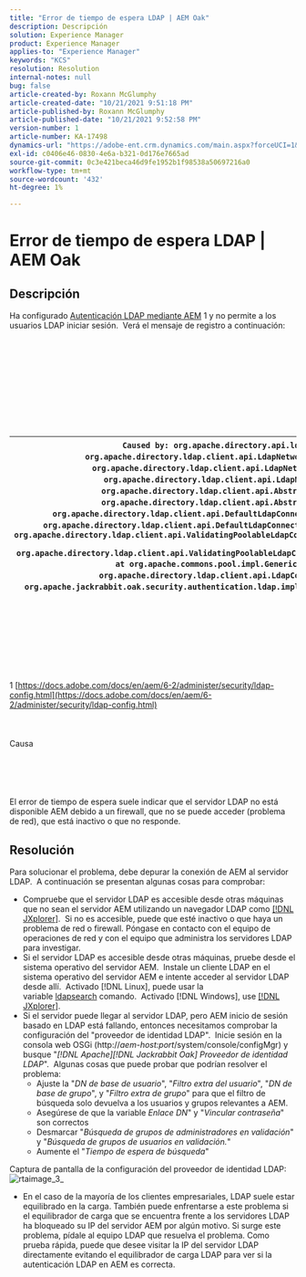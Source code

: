 ```yaml
---
title: "Error de tiempo de espera LDAP | AEM Oak"
description: Descripción
solution: Experience Manager
product: Experience Manager
applies-to: "Experience Manager"
keywords: "KCS"
resolution: Resolution
internal-notes: null
bug: false
article-created-by: Roxann McGlumphy
article-created-date: "10/21/2021 9:51:18 PM"
article-published-by: Roxann McGlumphy
article-published-date: "10/21/2021 9:52:58 PM"
version-number: 1
article-number: KA-17498
dynamics-url: "https://adobe-ent.crm.dynamics.com/main.aspx?forceUCI=1&pagetype=entityrecord&etn=knowledgearticle&id=72595e04-b932-ec11-b6e5-000d3a5ba97a"
exl-id: c0406e46-0830-4e6a-b321-0d176e7665ad
source-git-commit: 0c3e421beca46d9fe1952b1f98538a50697216a0
workflow-type: tm+mt
source-wordcount: '432'
ht-degree: 1%

---
```


# Error de tiempo de espera LDAP | AEM Oak

## Descripción


Ha configurado [Autenticación LDAP mediante AEM](https://docs.adobe.com/docs/en/aem/6-2/administer/security/ldap-config.html) 1 y no permite a los usuarios LDAP iniciar sesión.  Verá el mensaje de registro a continuación:
<br><br><br><br><br> <br><br> <br><br><br><br>

| `Caused by: org.apache.directory.api.ldap.model.exception.LdapException: TimeOut occurred` `at org.apache.directory.ldap.client.api.LdapNetworkConnection.writeRequest(LdapNetworkConnection.java:4106)` `at org.apache.directory.ldap.client.api.LdapNetworkConnection.bindAsync(LdapNetworkConnection.java:1290)` `at org.apache.directory.ldap.client.api.LdapNetworkConnection.bind(LdapNetworkConnection.java:1188)` `at org.apache.directory.ldap.client.api.AbstractLdapConnection.bind(AbstractLdapConnection.java:127)` `at org.apache.directory.ldap.client.api.AbstractLdapConnection.bind(AbstractLdapConnection.java:112)` `at org.apache.directory.ldap.client.api.DefaultLdapConnectionFactory.bindConnection(DefaultLdapConnectionFactory.java:64)` `at org.apache.directory.ldap.client.api.DefaultLdapConnectionFactory.newLdapConnection(DefaultLdapConnectionFactory.java:107)` `at org.apache.directory.ldap.client.api.ValidatingPoolableLdapConnectionFactory.makeObject(ValidatingPoolableLdapConnectionFactory.java:133)` `at org.apache.directory.ldap.client.api.ValidatingPoolableLdapConnectionFactory.makeObject(ValidatingPoolableLdapConnectionFactory.java:59)` `at org.apache.commons.pool.impl.GenericObjectPool.borrowObject(GenericObjectPool.java:1188)` `at org.apache.directory.ldap.client.api.LdapConnectionPool.getConnection(LdapConnectionPool.java:123)` `at org.apache.jackrabbit.oak.security.authentication.ldap.impl.LdapIdentityProvider.connect(LdapIdentityProvider.java:771)` `... 57 common frames omitted` |
| --- |

<br><br><br><br><br> <br><br>
1 [https://docs.adobe.com/docs/en/aem/6-2/administer/security/ldap-config.html](https://docs.adobe.com/docs/en/aem/6-2/administer/security/ldap-config.html)
<br><br><br><br>Causa<br><br><br><br><br><br>
El error de tiempo de espera suele indicar que el servidor LDAP no está disponible AEM debido a un firewall, que no se puede acceder (problema de red), que está inactivo o que no responde.


## Resolución


Para solucionar el problema, debe depurar la conexión de AEM al servidor LDAP.  A continuación se presentan algunas cosas para comprobar:

- Compruebe que el servidor LDAP es accesible desde otras máquinas que no sean el servidor AEM utilizando un navegador LDAP como [[!DNL JXplorer]](http://jxplorer.org/).  Si no es accesible, puede que esté inactivo o que haya un problema de red o firewall. Póngase en contacto con el equipo de operaciones de red y con el equipo que administra los servidores LDAP para investigar.
- Si el servidor LDAP es accesible desde otras máquinas, pruebe desde el sistema operativo del servidor AEM.  Instale un cliente LDAP en el sistema operativo del servidor AEM e intente acceder al servidor LDAP desde allí.  Activado [!DNL Linux], puede usar la variable [ldapsearch](https://access.redhat.com/documentation/en-US/Red_Hat_Directory_Server/8.2/html/Administration_Guide/Examples-of-common-ldapsearches.html) comando.  Activado [!DNL Windows], use [[!DNL JXplorer]](http://jxplorer.org/).
- Si el servidor puede llegar al servidor LDAP, pero AEM inicio de sesión basado en LDAP está fallando, entonces necesitamos comprobar la configuración del &quot;proveedor de identidad LDAP&quot;.  Inicie sesión en la consola web OSGi (http://*aem-host:port*/system/console/configMgr) y busque &quot;*[!DNL Apache][!DNL Jackrabbit Oak] Proveedor de identidad LDAP*&quot;.  Algunas cosas que puede probar que podrían resolver el problema:
   - Ajuste la &quot;*DN de base de usuario*&quot;, &quot;*Filtro extra del usuario*&quot;, &quot;*DN de base de grupo*&quot;, y &quot;*Filtro extra de grupo*&quot; para que el filtro de búsqueda solo devuelva a los usuarios y grupos relevantes a AEM.
   - Asegúrese de que la variable *Enlace DN*&quot; y &quot;*Vincular contraseña*&quot; son correctos
   - Desmarcar &quot;*Búsqueda de grupos de administradores en validación*&quot; y &quot;*Búsqueda de grupos de usuarios en validación.*&quot;
   - Aumente el &quot;*Tiempo de espera de búsqueda*&quot;


Captura de pantalla de la configuración del proveedor de identidad LDAP:
![rtaimage_3_](https://helpx.adobe.com/content/dam/help/en/experience-manager/kb/LDAP-error/jcr%3acontent/main-pars/image/rtaimage_3_.png "rtaimage_3_")
- En el caso de la mayoría de los clientes empresariales, LDAP suele estar equilibrado en la carga. También puede enfrentarse a este problema si el equilibrador de carga que se encuentra frente a los servidores LDAP ha bloqueado su IP del servidor AEM por algún motivo. Si surge este problema, pídale al equipo LDAP que resuelva el problema. Como prueba rápida, puede que desee visitar la IP del servidor LDAP directamente evitando el equilibrador de carga LDAP para ver si la autenticación LDAP en AEM es correcta.
